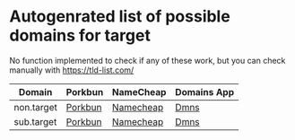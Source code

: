 # Autogenrated list of possible domains for target

No function implemented to check if any of these work, but you can check manually with https://tld-list.com/

| Domain | Porkbun | NameCheap | Domains App |
|---|---|---|---|
| non.target | [Porkbun](https://porkbun.com/checkout/search?prb=e814663da1&tlds=&idnLanguage=&search=search&q=non.target) | [Namecheap](https://www.namecheap.com/domains/registration/results/?domain=non.target) | [Dmns](https://dmns.app/domains?q=non.target) |
| sub.target | [Porkbun](https://porkbun.com/checkout/search?prb=e814663da1&tlds=&idnLanguage=&search=search&q=sub.target) | [Namecheap](https://www.namecheap.com/domains/registration/results/?domain=sub.target) | [Dmns](https://dmns.app/domains?q=sub.target) |
